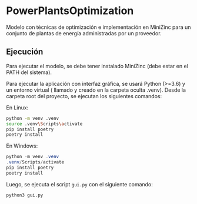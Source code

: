 # PowerPlantsOptimization

Modelo con técnicas de optimización e implementación en MiniZinc para un conjunto de plantas de energía administradas por un proveedor.

## Ejecución

Para ejecutar el modelo, se debe tener instalado MiniZinc (debe estar en el PATH del sistema).

Para ejecutar la aplicación con interfaz gráfica, se usará Python (>=3.6) y un entorno virtual ( llamado y creado en la carpeta oculta .venv). Desde la carpeta root del proyecto, se ejecutan los siguientes comandos:

En Linux:
```sh
python -m venv .venv
source .venv\Scripts\activate
pip install poetry
poetry install
```

En Windows:
```powershell
python -m venv .venv
.venv/Scripts/activate
pip install poetry
poetry install
```

Luego, se ejecuta el script `gui.py` con el siguiente comando:

```sh
python3 gui.py
```

